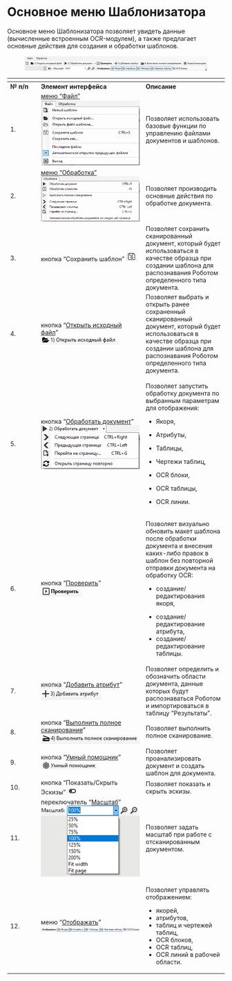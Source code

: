 # Основное меню Шаблонизатора

Основное меню Шаблонизатора позволяет увидеть данные (вычисленные встроенным OCR-модулем), а также предлагает основные действия для создания и обработки шаблонов.

<figure><img src="../../../.gitbook/assets/изображение (327).png" alt=""><figcaption></figcaption></figure>

<table data-header-hidden><thead><tr><th width="57"></th><th width="229"></th><th></th></tr></thead><tbody><tr><td><strong>№ п/п</strong></td><td><strong>Элемент интерфейса</strong></td><td><strong>Описание</strong></td></tr><tr><td>1.</td><td>​<a href="https://app.gitbook.com/o/zn3l5J7H4k1e3Z4m9hVo/s/pyvTUnAaOD3OMZ1w2jM6/~/changes/997/shablonizator/interfeis-shablonizatora/osnovnoe-menyu-shablonizatora/menyu-fail">меню “Файл”</a><br><img src="../../../.gitbook/assets/2025-09-25_22-05-55 (1).png" alt=""></td><td>Позволяет использовать базовые функции по управлению файлами документов и шаблонов.</td></tr><tr><td>2.</td><td><a href="https://app.gitbook.com/o/zn3l5J7H4k1e3Z4m9hVo/s/pyvTUnAaOD3OMZ1w2jM6/~/changes/997/shablonizator/interfeis-shablonizatora/osnovnoe-menyu-shablonizatora/menyu-obrabotka">меню “Обработка”</a><br><img src="../../../.gitbook/assets/2025-09-25_22-47-20.png" alt=""></td><td>Позволяет производить основные действия по обработке документа.</td></tr><tr><td>3.</td><td>кнопка “Сохранить шаблон” <img src="../../../.gitbook/assets/2025-09-25_22-54-11.png" alt=""></td><td>Позволяет сохранить сканированный документ, который будет использоваться в качестве образца при создании шаблона для распознавания Роботом определенного типа документа.</td></tr><tr><td>4.</td><td>кнопка “<a href="https://app.gitbook.com/o/zn3l5J7H4k1e3Z4m9hVo/s/pyvTUnAaOD3OMZ1w2jM6/~/changes/997/shablonizator/interfeis-shablonizatora/osnovnoe-menyu-shablonizatora/knopka-otkryt-iskhodnyi-fail">Открыть исходный файл</a>”<br><img src="../../../.gitbook/assets/2025-09-25_22-57-04.png" alt=""></td><td>Позволяет выбрать и открыть ранее сохраненный сканированный документ, который будет использоваться в качестве образца при создании шаблона для распознавания Роботом определенного типа документа.</td></tr><tr><td>5.</td><td>кнопка “<a href="https://app.gitbook.com/o/zn3l5J7H4k1e3Z4m9hVo/s/pyvTUnAaOD3OMZ1w2jM6/~/changes/997/shablonizator/interfeis-shablonizatora/osnovnoe-menyu-shablonizatora/knopka-obrabotat-dokument">Обработать документ</a>”<br><img src="../../../.gitbook/assets/2025-09-25_22-58-48.png" alt=""></td><td><p>Позволяет запустить обработку документа по выбранным параметрам для отображения:</p><ul><li>Якоря,</li></ul><ul><li>Атрибуты,</li></ul><ul><li>Таблицы,</li></ul><ul><li>Чертежи таблиц,</li></ul><ul><li>OCR блоки,</li></ul><ul><li>OCR таблицы,</li></ul><ul><li>OCR линии.</li></ul></td></tr><tr><td>6.</td><td>кнопка “<a href="https://app.gitbook.com/o/zn3l5J7H4k1e3Z4m9hVo/s/pyvTUnAaOD3OMZ1w2jM6/~/changes/997/shablonizator/interfeis-shablonizatora/osnovnoe-menyu-shablonizatora/knopka-proverit">Проверить</a>”<br><img src="../../../.gitbook/assets/image (85).png" alt=""></td><td><p>Позволяет визуально обновить макет шаблона после обработки документа и внесения каких-либо правок в шаблон без повторной отправки документа на обработку OCR:</p><ul><li>создание/редактирования якоря,</li></ul><ul><li>создание/редактирование атрибута,</li><li>создание/редактирование таблицы.</li></ul></td></tr><tr><td>7.</td><td>кнопка “<a href="https://app.gitbook.com/o/zn3l5J7H4k1e3Z4m9hVo/s/pyvTUnAaOD3OMZ1w2jM6/~/changes/997/shablonizator/interfeis-shablonizatora/osnovnoe-menyu-shablonizatora/knopka-dobavit-atribut">Добавить атрибут</a>”<br><img src="../../../.gitbook/assets/image (87).png" alt=""></td><td>Позволяет определить и обозначить области документа, данные которых будут распознаваться Роботом и импортироваться в таблицу “Результаты”.</td></tr><tr><td>8.</td><td>кнопка “<a href="https://app.gitbook.com/o/zn3l5J7H4k1e3Z4m9hVo/s/pyvTUnAaOD3OMZ1w2jM6/~/changes/997/shablonizator/interfeis-shablonizatora/osnovnoe-menyu-shablonizatora/knopka-vypolnit-polnoe-skanirovanie">Выполнить полное сканирование</a>”<br><img src="../../../.gitbook/assets/image (88).png" alt=""></td><td>Позволяет выполнить полное сканирование.</td></tr><tr><td>9.</td><td>кнопка “<a href="https://app.gitbook.com/o/zn3l5J7H4k1e3Z4m9hVo/s/pyvTUnAaOD3OMZ1w2jM6/~/changes/997/shablonizator/interfeis-shablonizatora/osnovnoe-menyu-shablonizatora/knopka-umnyi-pomoshnik">Умный помощник</a>”<br><img src="../../../.gitbook/assets/image (89).png" alt=""></td><td>Позволяет проанализировать документ и создать шаблон для документа.</td></tr><tr><td>10.</td><td>кнопка “Показать/Скрыть Эскизы” <img src="../../../.gitbook/assets/image (90).png" alt=""></td><td>Позволяет показать и скрыть эскизы.</td></tr><tr><td>11.</td><td>переключатель “<a href="https://app.gitbook.com/o/zn3l5J7H4k1e3Z4m9hVo/s/pyvTUnAaOD3OMZ1w2jM6/~/changes/997/shablonizator/interfeis-shablonizatora/osnovnoe-menyu-shablonizatora/pereklyuchatel-masshtab">Масштаб</a>”<br><img src="../../../.gitbook/assets/image (91).png" alt=""><br></td><td>Позволяет задать масштаб при работе с отсканированным документом.</td></tr><tr><td>12.</td><td>меню “<a href="https://app.gitbook.com/o/zn3l5J7H4k1e3Z4m9hVo/s/pyvTUnAaOD3OMZ1w2jM6/~/changes/997/shablonizator/interfeis-shablonizatora/osnovnoe-menyu-shablonizatora/menyu-otobrazhat">Отображать</a>”<br><img src="../../../.gitbook/assets/image (92).png" alt=""></td><td><p>Позволяет управлять отображением:</p><ul><li>якорей, </li><li>атрибутов, </li><li>таблиц и чертежей таблиц, </li><li>OCR блоков, </li><li>OCR таблиц, </li><li>OCR линий в рабочей области.</li></ul></td></tr></tbody></table>
